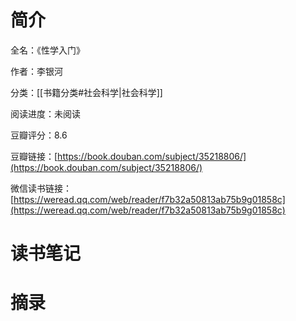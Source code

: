 # 简介

全名：《性学入门》

作者：李银河

分类：[[书籍分类#社会科学|社会科学]]

阅读进度：未阅读

豆瓣评分：8.6

豆瓣链接：[https://book.douban.com/subject/35218806/](https://book.douban.com/subject/35218806/)

微信读书链接：[https://weread.qq.com/web/reader/f7b32a50813ab75b9g01858c](https://weread.qq.com/web/reader/f7b32a50813ab75b9g01858c)

# 读书笔记



# 摘录


